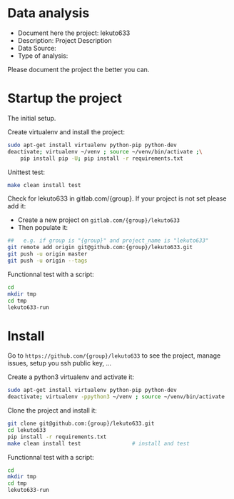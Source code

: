 # Data analysis
- Document here the project: lekuto633
- Description: Project Description
- Data Source:
- Type of analysis:

Please document the project the better you can.

# Startup the project

The initial setup.

Create virtualenv and install the project:
```bash
sudo apt-get install virtualenv python-pip python-dev
deactivate; virtualenv ~/venv ; source ~/venv/bin/activate ;\
    pip install pip -U; pip install -r requirements.txt
```

Unittest test:
```bash
make clean install test
```

Check for lekuto633 in gitlab.com/{group}.
If your project is not set please add it:

- Create a new project on `gitlab.com/{group}/lekuto633`
- Then populate it:

```bash
##   e.g. if group is "{group}" and project_name is "lekuto633"
git remote add origin git@github.com:{group}/lekuto633.git
git push -u origin master
git push -u origin --tags
```

Functionnal test with a script:

```bash
cd
mkdir tmp
cd tmp
lekuto633-run
```

# Install

Go to `https://github.com/{group}/lekuto633` to see the project, manage issues,
setup you ssh public key, ...

Create a python3 virtualenv and activate it:

```bash
sudo apt-get install virtualenv python-pip python-dev
deactivate; virtualenv -ppython3 ~/venv ; source ~/venv/bin/activate
```

Clone the project and install it:

```bash
git clone git@github.com:{group}/lekuto633.git
cd lekuto633
pip install -r requirements.txt
make clean install test                # install and test
```
Functionnal test with a script:

```bash
cd
mkdir tmp
cd tmp
lekuto633-run
```
